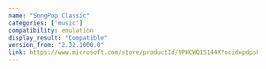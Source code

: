 ```yaml
---
name: "SongPop Classic"
categories: ['music']
compatibility: emulation
display_result: "Compatible"
version_from: "2.32.1000.0"
link: https://www.microsoft.com/store/productId/9PHCWQ1S144X?ocid=pdpshare
---
```

